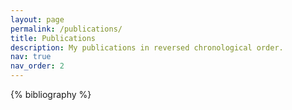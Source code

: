 ```yaml
---
layout: page
permalink: /publications/
title: Publications
description: My publications in reversed chronological order. 
nav: true
nav_order: 2
---
```


<!-- _pages/publications.md -->

<!-- Bibsearch Feature -->

<!-- {% include bib_search.liquid %} -->

<div class="publications">

{% bibliography %}

</div>
